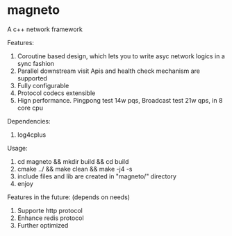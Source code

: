 magneto
=======

A c++ network framework

Features:
1. Coroutine based design, which lets you to write asyc network logics in a sync fashion
2. Parallel downstream visit Apis and health check mechanism are supported
3. Fully configurable
4. Protocol codecs extensible
4. Hign performance. Pingpong test 14w pqs, Broadcast test 21w qps, in 8 core cpu

Dependencies:
1. log4cplus

Usage:
1. cd magneto && mkdir build && cd build
2. cmake ../ && make clean && make -j4 -s
3. include files and lib are created in "magneto/" directory
4. enjoy

Features in the future: (depends on needs)
1. Supporte http protocol 
2. Enhance redis protocol
3. Further optimized
